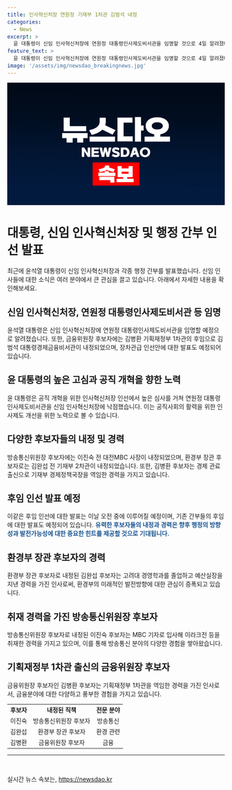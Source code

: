 ```yaml
---
title: 인사혁신처장 연원정 기재부 1차관 김범석 내정
categories:
  - News
excerpt: >
  윤 대통령이 신임 인사혁신처장에 연원정 대통령인사제도비서관을 임명할 것으로 4일 알려졌다. 김병환 기획재정부 1차관이 금융위원장 후보자에 내정되었고, 김범석 대통령경제금융비서관이 후임으로 내정됐다. 이에 따라 윤 대통령은 장차관급 인선안을 발표할 예정이며, 이들의 인선은 인사제도 개선을 위한 대통령의 노력으로 전망된다. 또한, 방송통신위원장 후보자로는 이진숙 전 대전MBC 사장을, 환경부 장관 후보자로는 김완섭 전 기재부 2차관을 내정했다.
feature_text: >
  윤 대통령이 신임 인사혁신처장에 연원정 대통령인사제도비서관을 임명할 것으로 4일 알려졌다. 김병환 기획재정부 1차관이 금융위원장 후보자에 내정되었고, 김범석 대통령경제금융비서관이 후임으로 내정됐다. 이에 따라 윤 대통령은 장차관급 인선안을 발표할 예정이며, 이들의 인선은 인사제도 개선을 위한 대통령의 노력으로 전망된다. 또한, 방송통신위원장 후보자로는 이진숙 전 대전MBC 사장을, 환경부 장관 후보자로는 김완섭 전 기재부 2차관을 내정했다.
image: '/assets/img/newsdao_breakingnews.jpg'
---
```


<p><img src="/assets/img/newsdao_breakingnews.jpg" alt="ontimetimes 속보" /></p>

<h1>대통령, 신임 인사혁신처장 및 행정 간부 인선 발표</h1>

<p data-ke-size="size16">최근에 윤석열 대통령이 신임 인사혁신처장과 각종 행정 간부를 발표했습니다. 신임 인사들에 대한 소식은 여러 분야에서 큰 관심을 끌고 있습니다. 아래에서 자세한 내용을 확인해보세요.</p>

<h2>신임 인사혁신처장, 연원정 대통령인사제도비서관 등 임명</h2>

<p>윤석열 대통령은 신임 인사혁신처장에 연원정 대통령인사제도비서관을 임명할 예정으로 알려졌습니다. 또한, 금융위원장 후보자에는 김병환 기획재정부 1차관의 후임으로 김범석 대통령경제금융비서관이 내정되었으며, 장차관급 인선안에 대한 발표도 예정되어 있습니다.</p>

<h2>윤 대통령의 높은 고심과 공직 개혁을 향한 노력</h2>

<p>윤 대통령은 공직 개혁을 위한 인사혁신처장 인선에서 높은 심사를 거쳐 연원정 대통령인사제도비서관을 신임 인사혁신처장에 낙점했습니다. 이는 공직사회의 활력을 위한 인사제도 개선을 위한 노력으로 볼 수 있습니다.</p>

<h2>다양한 후보자들의 내정 및 경력</h2>

<p>방송통신위원장 후보자에는 이진숙 전 대전MBC 사장이 내정되었으며, 환경부 장관 후보자로는 김완섭 전 기재부 2차관이 내정되었습니다. 또한, 김병환 후보자는 경제 관료 출신으로 기재부 경제정책국장을 역임한 경력을 가지고 있습니다.</p>

<h2>후임 인선 발표 예정</h2>

<p>이같은 후임 인선에 대한 발표는 이날 오전 중에 이루어질 예정이며, 기존 간부들의 후임에 대한 발표도 예정되어 있습니다. <b><span style="color: #1a5490;">유력한 후보자들의 내정과 경력은 향후 행정의 방향성과 발전가능성에 대한 중요한 힌트를 제공할 것으로 기대됩니다.</span></b></p>

<h2>환경부 장관 후보자의 경력</h2>

<p>환경부 장관 후보자로 내정된 김완섭 후보자는 고려대 경영학과를 졸업하고 예산실장을 지낸 경력을 가진 인사로써, 환경부의 미래적인 발전방향에 대한 관심이 증폭되고 있습니다.</p>

<h2>취재 경력을 가진 방송통신위원장 후보자</h2>

<p>방송통신위원장 후보자로 내정된 이진숙 후보자는 MBC 기자로 입사해 이라크전 등을 취재한 경력을 가지고 있으며, 이를 통해 방송통신 분야의 다양한 경험을 쌓아왔습니다.</p>

<h2>기획재정부 1차관 출신의 금융위원장 후보자</h2>

<p>금융위원장 후보자인 김병환 후보자는 기획재정부 1차관을 역임한 경력을 가진 인사로서, 금융분야에 대한 다양하고 풍부한 경험을 가지고 있습니다.</p>

<table>
    <tr>
        <td style="text-align: center; height: 17px;"><b>후보자</b></td>
        <td style="text-align: center; height: 17px;"><b>내정된 직책</b></td>
        <td style="text-align: center; height: 17px;"><b>전문 분야</b></td>
    </tr>
    <tr>
        <td style="text-align: center; height: 17px;">이진숙</td>
        <td style="text-align: center; height: 17px;">방송통신위원장 후보자</td>
        <td style="text-align: center; height: 17px;">방송통신</td>
    </tr>
    <tr>
        <td style="text-align: center; height: 17px;">김완섭</td>
        <td style="text-align: center; height: 17px;">환경부 장관 후보자</td>
        <td style="text-align: center; height: 17px;">환경 관련</td>
    </tr>
    <tr>
        <td style="text-align: center; height: 17px;">김병환</td>
        <td style="text-align: center; height: 17px;">금융위원장 후보자</td>
        <td style="text-align: center; height: 17px;">금융</td>
    </tr>
</table>

<hr>

<p data-ke-size="size16">&nbsp;</p>
실시간 뉴스 속보는, <a href="https://newsdao.kr" rel="dofollow">https://newsdao.kr</a>


